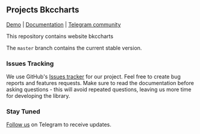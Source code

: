 ## Projects Bkccharts

[Demo][demo-url] | [Documentation][wiki-url] | [Telegram community][telegramcommu-url]

This repository contains website bkccharts

The `master` branch contains the current stable version. 

### Issues Tracking
We use GitHub's [Issues tracker][issues-url] for our project. Feel free to create bug reports and features requests. Make sure to read the documentation before asking questions - this will avoid repeated questions, leaving us more time for developing the library.

### Stay Tuned
[Follow us][telegram-url] on Telegram to receive updates.

[demo-url]: https://www.bkccharts.com/
[wiki-url]: https://github.com/BeamKunGzMARK/Bkccharts/wiki
[issues-url]: https://github.com/BeamKunGzMARK/Bkccharts/issues
[telegram-url]: https://t.me/bkccharts
[telegramcommu-url]: https://t.me/bkcchartsgroup
